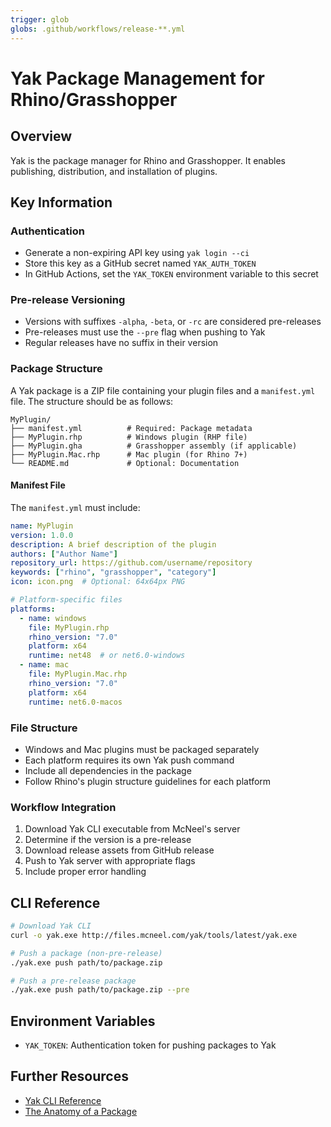 ```yaml
---
trigger: glob
globs: .github/workflows/release-**.yml
---
```


# Yak Package Management for Rhino/Grasshopper

## Overview
Yak is the package manager for Rhino and Grasshopper. It enables publishing, distribution, and installation of plugins.

## Key Information

### Authentication
- Generate a non-expiring API key using `yak login --ci`
- Store this key as a GitHub secret named `YAK_AUTH_TOKEN`
- In GitHub Actions, set the `YAK_TOKEN` environment variable to this secret

### Pre-release Versioning
- Versions with suffixes `-alpha`, `-beta`, or `-rc` are considered pre-releases
- Pre-releases must use the `--pre` flag when pushing to Yak
- Regular releases have no suffix in their version

### Package Structure

A Yak package is a ZIP file containing your plugin files and a `manifest.yml` file. The structure should be as follows:

```
MyPlugin/
├── manifest.yml          # Required: Package metadata
├── MyPlugin.rhp          # Windows plugin (RHP file)
├── MyPlugin.gha          # Grasshopper assembly (if applicable)
├── MyPlugin.Mac.rhp      # Mac plugin (for Rhino 7+)
└── README.md             # Optional: Documentation
```

#### Manifest File

The `manifest.yml` must include:

```yaml
name: MyPlugin
version: 1.0.0
description: A brief description of the plugin
authors: ["Author Name"]
repository_url: https://github.com/username/repository
keywords: ["rhino", "grasshopper", "category"]
icon: icon.png  # Optional: 64x64px PNG

# Platform-specific files
platforms:
  - name: windows
    file: MyPlugin.rhp
    rhino_version: "7.0"
    platform: x64
    runtime: net48  # or net6.0-windows
  - name: mac
    file: MyPlugin.Mac.rhp
    rhino_version: "7.0"
    platform: x64
    runtime: net6.0-macos
```

### File Structure
- Windows and Mac plugins must be packaged separately
- Each platform requires its own Yak push command
- Include all dependencies in the package
- Follow Rhino's plugin structure guidelines for each platform

### Workflow Integration
1. Download Yak CLI executable from McNeel's server
2. Determine if the version is a pre-release
3. Download release assets from GitHub release
4. Push to Yak server with appropriate flags
5. Include proper error handling

## CLI Reference

```bash
# Download Yak CLI
curl -o yak.exe http://files.mcneel.com/yak/tools/latest/yak.exe

# Push a package (non-pre-release)
./yak.exe push path/to/package.zip

# Push a pre-release package
./yak.exe push path/to/package.zip --pre
```

## Environment Variables
- `YAK_TOKEN`: Authentication token for pushing packages to Yak

## Further Resources
- [Yak CLI Reference](https://developer.rhino3d.com/guides/yak/yak-cli-reference/)
- [The Anatomy of a Package](https://developer.rhino3d.com/guides/yak/the-anatomy-of-a-package)
